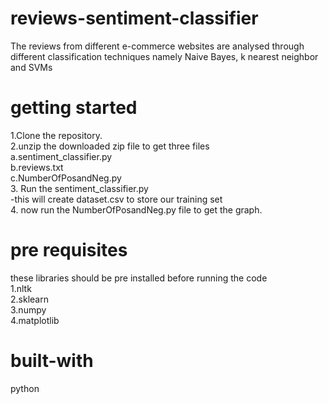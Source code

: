 # reviews-sentiment-classifier
The reviews from different e-commerce websites are analysed through different classification techniques namely Naive Bayes, k nearest neighbor and SVMs
# getting started
1.Clone the repository.  
2.unzip the downloaded zip file to get three files  
  a.sentiment_classifier.py  
  b.reviews.txt  
  c.NumberOfPosandNeg.py  
3. Run the sentiment_classifier.py   
   -this will create dataset.csv to store our training set  
4. now run the NumberOfPosandNeg.py file to get the graph.  
# pre requisites
these libraries should be pre installed before running the code  
1.nltk  
2.sklearn  
3.numpy  
4.matplotlib  
# built-with
python
